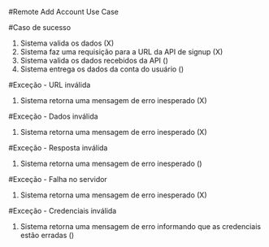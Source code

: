 #Remote Add Account Use Case

#Caso de sucesso
1. Sistema valida os dados (X)
2. Sistema faz uma requisição para a URL da API de signup (X)
3. Sistema valida os dados recebidos da API ()
4. Sistema entrega os dados da conta do usuário ()

#Exceção - URL inválida
1. Sistema retorna uma mensagem de erro inesperado (X)

#Exceção - Dados inválida
1. Sistema retorna uma mensagem de erro inesperado (X)

#Exceção - Resposta inválida
1. Sistema retorna uma mensagem de erro inesperado ()

#Exceção - Falha no servidor
1. Sistema retorna uma mensagem de erro inesperado (X)

#Exceção - Credenciais inválida
1. Sistema retorna uma mensagem de erro informando que as credenciais estão erradas ()